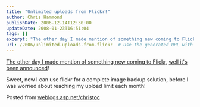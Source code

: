 ```yaml
---
title: "Unlimited uploads from Flickr!"
author: Chris Hammond
publishDate: 2006-12-14T12:30:00
updateDate: 2008-01-23T16:51:04
tags: []
excerpt: "The other day I made mention of something new coming to Flickr, well it's been announced! Sweet, now I can use flickr for a complete image backup solution, before I was worried about reaching my upload limit each month!Posted from..."
url: /2006/unlimited-uploads-from-flickr  # Use the generated URL with year
---
```

<P><A title=Flickr href="https://weblogs.asp.net/christoc/archive/2006/12/11/something-new-from-flickr.aspx" target=_blank mce_href="https://weblogs.asp.net/christoc/archive/2006/12/11/something-new-from-flickr.aspx">The other day I made mention of something new coming to Flickr</A>, <A title="Flickr Uploads" href="https://www.typepad.com/t/trackback/7124050" target=_blank mce_href="https://www.typepad.com/t/trackback/7124050">well it's been announced</A>!</P> <P>Sweet, now I can use flickr for a complete image backup solution, before I was worried about reaching my upload limit each month!</P>Posted from <A href="https://weblogs.asp.net/christoc/" mce_href="https://weblogs.asp.net/christoc/">weblogs.asp.net/christoc</A>
